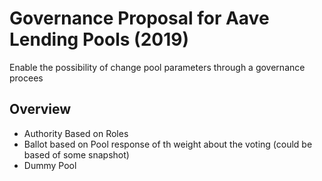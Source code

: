 # Governance Proposal for Aave Lending Pools (2019)

Enable the possibility of change pool parameters through a governance procees

## Overview

- Authority Based on Roles
- Ballot based on Pool response of th weight about the voting (could be based of some snapshot)
- Dummy Pool